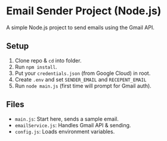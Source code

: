 # Email Sender Project (Node.js)

A simple Node.js project to send emails using the Gmail API.

## Setup
1. Clone repo & `cd` into folder.
2. Run `npm install`.
3. Put your `credentials.json` (from Google Cloud) in root.
4. Create `.env` and set `SENDER_EMAIL` and `RECEPENT_EMAIL`
5. Run `node main.js` (first time will prompt for Gmail auth).

## Files
- `main.js`: Start here, sends a sample email.
- `emailService.js`: Handles Gmail API & sending.
- `config.js`: Loads environment variables.
